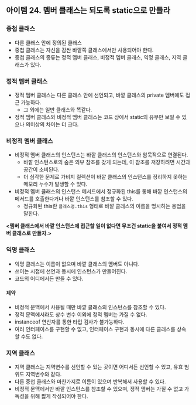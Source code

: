 ## 아이템 24. 멤버 클래스는 되도록 static으로 만들라

### 중첩 클래스
- 다른 클래스 안에 정의된 클래스
- 중첩 클래스는 자신을 감싼 바깥쪽 클래스에서만 사용되어야 한다.
- 중첩 클래스의 종류는 정적 멤버 클래스, 비정적 멤버 클래스, 익명 클래스, 지역 클래스가 있다.

### 정적 멤버 클래스
- 정적 멤버 클래스는 다른 클래스 안에 선언되고, 바깥 클래스의 private 멤버에도 접근 가능하다.
   - 그 외에는 일반 클래스와 똑같다. 
- 정적 멤버 클래스와 비정적 멤버 클래스는 코드 상에서 static의 유무만 보일 수 있으나 의미상의 차이는 더 크다.

### 비정적 멤버 클래스
- 비정적 멤버 클래스의 인스턴스는 바깥 클래스의 인스턴스와 암묵적으로 연결된다.
   - 바깥 인스턴스로의 숨은 외부 참조를 갖게 되는데, 이 참조를 저장하려면 시간과 공간이 소비된다.
   - 더 심각한 문제로 가비지 컬렉션이 바깥 클래스의 인스턴스를 정리하지 못하는 메모리 누수가 발생할 수 있다.
- 비정적 멤버 클래스의 인스턴스 메서드에서 정규화된 this를 통해 바깥 인스턴스의 메서드를 호출한다거나 바깥 인스턴스를 참조할 수 있다.
   - 정규화된 this란 `클래스명.this` 형태로 바깥 클래스의 이름을 명시하는 용법을 말한다.

**<멤버 클래스에서 바깥 인스턴스에 접근할 일이 없다면 무조건 static을 붙여서 정적 멤버 클래스로 만들자.>**
### 익명 클래스
- 익명 클래스는 이름이 없으며 바깥 클래스의 멤버도 아니다.
- 쓰이는 시점에 선언과 동시에 인스턴스가 만들어진다.
- 코드의 어디에서든 만들 수 있다.

#### 제약
- 비정적 문맥에서 사용될 때만 바깥 클래스의 인스턴스를 참조할 수 있다.
- 정적 문맥에서라도 상수 변수 이외에 정적 멤버는 가질 수 없다.
- instanceof 연산자를 통한 타입 검사가 불가능하다. 
- 여러 인터페이스를 구현할 수 없고, 인터페이스 구현과 동시에 다른 클래스를 상속할 수도 없다.

### 지역 클래스
- 지역 클래스는 지역변수를 선언할 수 있는 곳이면 어디서든 선언할 수 있고, 유효 범위도 지역변수와 같다.
- 다른 중첩 클래스와 마찬가지로 이름이 있으며 반복해서 사용할 수 있다. 
- 비정적 문맥에서만 바깥 인스턴스를 참조할 수 있으며, 정적 멤버는 가질 수 없고 가독성을 위해 짧게 작성되어야 한다.
